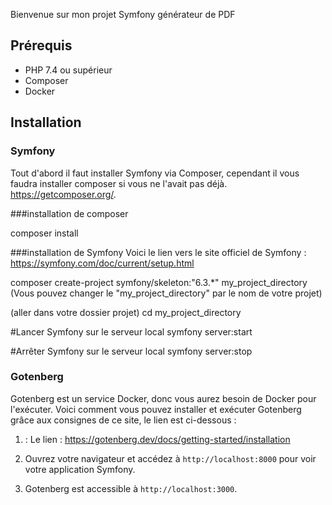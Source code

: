 Bienvenue sur mon projet Symfony générateur de PDF

## Prérequis

- PHP 7.4 ou supérieur
- Composer
- Docker

## Installation

### Symfony

Tout d'abord il faut installer Symfony via Composer, cependant il vous faudra installer composer si vous ne l'avait pas déjà. https://getcomposer.org/.

###installation de composer

composer install

###installation de Symfony Voici le lien vers le site officiel de Symfony : https://symfony.com/doc/current/setup.html

composer create-project symfony/skeleton:"6.3.*" my_project_directory (Vous pouvez changer le "my_project_directory" par le nom de votre projet)

(aller dans votre dossier projet) cd my_project_directory

#Lancer Symfony sur le serveur local symfony server:start

#Arrêter Symfony sur le serveur local symfony server:stop

### Gotenberg

Gotenberg est un service Docker, donc vous aurez besoin de Docker pour l'exécuter. Voici comment vous pouvez installer et exécuter Gotenberg grâce aux consignes de ce site, le lien est ci-dessous :  

1. : Le lien : https://gotenberg.dev/docs/getting-started/installation

2. Ouvrez votre navigateur et accédez à `http://localhost:8000` pour voir votre application Symfony.
   
3. Gotenberg est accessible à `http://localhost:3000`.

